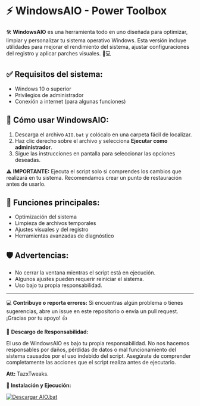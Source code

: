 # ⚡ WindowsAIO - Power Toolbox

🛠️ **WindowsAIO** es una herramienta todo en uno diseñada para optimizar, limpiar y personalizar tu sistema operativo Windows. Esta versión incluye utilidades para mejorar el rendimiento del sistema, ajustar configuraciones del registro y aplicar parches visuales. 🚀💻

## ✅ **Requisitos del sistema:**

* Windows 10 o superior
* Privilegios de administrador
* Conexión a internet (para algunas funciones)

## 🚀 **Cómo usar WindowsAIO:**

1. Descarga el archivo `AIO.bat` y colócalo en una carpeta fácil de localizar.
2. Haz clic derecho sobre el archivo y selecciona **Ejecutar como administrador**.
3. Sigue las instrucciones en pantalla para seleccionar las opciones deseadas.

⚠️ **IMPORTANTE:** Ejecuta el script solo si comprendes los cambios que realizará en tu sistema. Recomendamos crear un punto de restauración antes de usarlo.

## 🌟 **Funciones principales:**

* Optimización del sistema
* Limpieza de archivos temporales
* Ajustes visuales y del registro
* Herramientas avanzadas de diagnóstico

## 🛡️ **Advertencias:**

* No cerrar la ventana mientras el script está en ejecución.
* Algunos ajustes pueden requerir reiniciar el sistema.
* Uso bajo tu propia responsabilidad.

---

💻 **Contribuye o reporta errores:** Si encuentras algún problema o tienes sugerencias, abre un issue en este repositorio o envía un pull request. ¡Gracias por tu apoyo! 👍

📜 **Descargo de Responsabilidad:**

El uso de WindowsAIO es bajo tu propia responsabilidad. No nos hacemos responsables por daños, pérdidas de datos o mal funcionamiento del sistema causados por el uso indebido del script. Asegúrate de comprender completamente las acciones que el script realiza antes de ejecutarlo.

**Att:**
TazxTweaks.

**🚀 Instalación y Ejecución:**


[![Descargar AIO.bat]()](https://github.com/TazxTweaks/-WindowsAIO-/releases/download/untagged-fb3024a74fcce2309a1c/AIO.bat)




